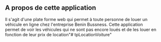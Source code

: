 ## A propos de cette application
Il s'agit d'une plate forme web qui permet à toute personne de louer un véhicule en ligne chez l'entreprise Benin Bussness.
Cette application permet de voir les véhicules qui ne sont pas encore loués et de les louer en fonction de leur prix de location"# tpLocationVoiture" 
